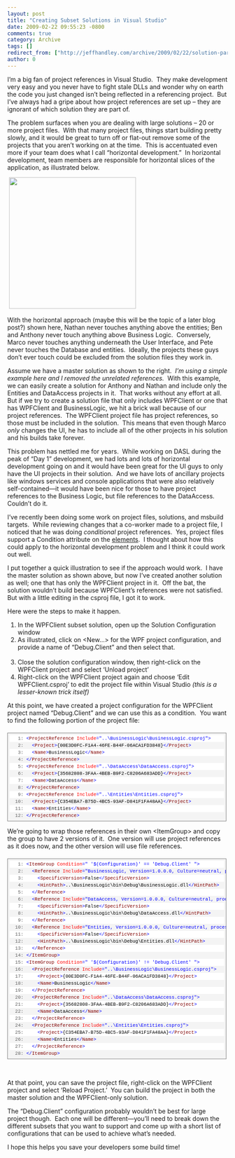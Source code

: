 ```yaml
---
layout: post
title: "Creating Subset Solutions in Visual Studio"
date: 2009-02-22 09:55:23 -0800
comments: true
category: Archive
tags: []
redirect_from: ["http://jeffhandley.com/archive/2009/02/22/solution-partitioning.aspx"]
author: 0
---
```

<!-- more -->
<p>I’m a big fan of project references in Visual Studio.  They make development very easy and you never have to fight stale DLLs and wonder why on earth the code you just changed isn’t being reflected in a referencing project.  But I’ve always had a gripe about how project references are set up – they are ignorant of which solution they are part of.</p>
<p>The problem surfaces when you are dealing with large solutions – 20 or more project files.  With that many project files, things start building pretty slowly, and it would be great to turn off or flat-out remove some of the projects that you aren’t working on at the time.  This is accentuated even more if your team does what I call “horizontal development.”  In horizontal development, team members are responsible for horizontal slices of the application, as illustrated below.</p>
<p> <img height="300" alt="" width="290" src="http://farm4.static.flickr.com/3318/3299991586_0f48004528_o.png" /></p>
<p>With the horizontal approach (maybe this will be the topic of a later blog post?) shown here, Nathan never touches anything above the entities; Ben and Anthony never touch anything above Business Logic.  Conversely, Marco never touches anything underneath the User Interface, and Pete never touches the Database and entities.  Ideally, the projects these guys don’t ever touch could be excluded from the solution files they work in.</p>
<p><img alt="" hspace="5" align="right" src="http://farm4.static.flickr.com/3615/3299162799_414e3c8fbc_o.png" />Assume we have a master solution as shown to the right.  <em>I’m using a simple example here and I removed the unrelated references.</em>  With this example, we can easily create a solution for Anthony and Nathan and include only the Entities and DataAccess projects in it.  That works without any effort at all.  But if we try to create a solution file that only includes WPFClient or one that has WPFClient and BusinessLogic, we hit a brick wall because of our project references.  The WPFClient project file has project references, so those must be included in the solution.  This means that even though Marco <em>only</em> changes the UI, he has to include all of the other projects in his solution and his builds take forever.</p>
<p>This problem has nettled me for years.  While working on DASL during the peak of “Day 1” development, we had lots and lots of horizontal development going on and it would have been great for the UI guys to only have the UI projects in their solution.  And we have lots of ancillary projects like windows services and console applications that were also relatively self-contained—it would have been nice for those to have project references to the Business Logic, but file references to the DataAccess.  Couldn’t do it.</p>
<p>I’ve recently been doing some work on project files, solutions, and msbuild targets.  While reviewing changes that a co-worker made to a project file, I noticed that he was doing <em>conditional</em> project references.  Yes, project files support a Condition attribute on the <a target="_blank" href="http://msdn.microsoft.com/en-us/library/5dy88c2e.aspx">elements</a>.  I thought about how this could apply to the horizontal development problem and I think it could work out well.</p>
<p>I put together a quick illustration to see if the approach would work.  I have the master solution as shown above, but now I’ve created another solution as well; one that has only the WPFClient project in it.  Off the bat, the solution wouldn’t build because WPFClient’s references were not satisfied.  But with a little editing in the csproj file, I got it to work.</p>
<p>Here were the steps to make it happen.</p>
<ol>
    <li>In the WPFClient subset solution, open up the Solution Configuration window  <br />
    </li>
    <li>As illustrated, click on &lt;New…&gt; for the WPF project configuration, and provide a name of “Debug.Client” and then select that.<br />
    <img alt="" src="http://farm4.static.flickr.com/3584/3299162805_d5dc5f771c.jpg" /> </li>
    <li>Close the solution configuration window, then right-click on the WPFClient project and select ‘Unload project’ </li>
    <li>Right-click on the WPFClient project again and choose ‘Edit WPFClient.csproj’ to edit the project file within Visual Studio <em>(this is a lesser-known trick itself)</em> </li>
</ol>
<p>At this point, we have created a project configuration for the WPFClient project named “Debug.Client” and we can use this as a condition.  You want to find the following portion of the project file:</p>
<div style="BORDER-RIGHT: gray 1px solid; PADDING-RIGHT: 4px; BORDER-TOP: gray 1px solid; PADDING-LEFT: 4px; FONT-SIZE: 8pt; PADDING-BOTTOM: 4px; MARGIN: 20px 0px 10px; OVERFLOW: auto; BORDER-LEFT: gray 1px solid; WIDTH: 97.5%; CURSOR: text; MAX-HEIGHT: 200px; LINE-HEIGHT: 12pt; PADDING-TOP: 4px; BORDER-BOTTOM: gray 1px solid; FONT-FAMILY: consolas, &quot;Courier New&quot;, courier, monospace; BACKGROUND-COLOR: #f4f4f4">
<div style="PADDING-RIGHT: 0px; PADDING-LEFT: 0px; FONT-SIZE: 8pt; PADDING-BOTTOM: 0px; OVERFLOW: visible; WIDTH: 100%; COLOR: black; BORDER-TOP-STYLE: none; LINE-HEIGHT: 12pt; PADDING-TOP: 0px; FONT-FAMILY: consolas, &quot;Courier New&quot;, courier, monospace; BORDER-RIGHT-STYLE: none; BORDER-LEFT-STYLE: none; BACKGROUND-COLOR: #f4f4f4; BORDER-BOTTOM-STYLE: none">
<pre style="PADDING-RIGHT: 0px; PADDING-LEFT: 0px; FONT-SIZE: 8pt; PADDING-BOTTOM: 0px; MARGIN: 0em; OVERFLOW: visible; WIDTH: 100%; COLOR: black; BORDER-TOP-STYLE: none; LINE-HEIGHT: 12pt; PADDING-TOP: 0px; FONT-FAMILY: consolas, &quot;Courier New&quot;, courier, monospace; BORDER-RIGHT-STYLE: none; BORDER-LEFT-STYLE: none; BACKGROUND-COLOR: white; BORDER-BOTTOM-STYLE: none"><span style="COLOR: #606060">   1:</span> <span style="COLOR: #0000ff">&lt;</span><span style="COLOR: #800000">ProjectReference</span> <span style="COLOR: #ff0000">Include</span><span style="COLOR: #0000ff">="..\BusinessLogic\BusinessLogic.csproj"</span><span style="COLOR: #0000ff">&gt;</span></pre>
<pre style="PADDING-RIGHT: 0px; PADDING-LEFT: 0px; FONT-SIZE: 8pt; PADDING-BOTTOM: 0px; MARGIN: 0em; OVERFLOW: visible; WIDTH: 100%; COLOR: black; BORDER-TOP-STYLE: none; LINE-HEIGHT: 12pt; PADDING-TOP: 0px; FONT-FAMILY: consolas, &quot;Courier New&quot;, courier, monospace; BORDER-RIGHT-STYLE: none; BORDER-LEFT-STYLE: none; BACKGROUND-COLOR: #f4f4f4; BORDER-BOTTOM-STYLE: none"><span style="COLOR: #606060">   2:</span>   <span style="COLOR: #0000ff">&lt;</span><span style="COLOR: #800000">Project</span><span style="COLOR: #0000ff">&gt;</span>{00E3D0FC-F1A4-46FE-B44F-06ACA1FD3848}<span style="COLOR: #0000ff">&lt;/</span><span style="COLOR: #800000">Project</span><span style="COLOR: #0000ff">&gt;</span></pre>
<pre style="PADDING-RIGHT: 0px; PADDING-LEFT: 0px; FONT-SIZE: 8pt; PADDING-BOTTOM: 0px; MARGIN: 0em; OVERFLOW: visible; WIDTH: 100%; COLOR: black; BORDER-TOP-STYLE: none; LINE-HEIGHT: 12pt; PADDING-TOP: 0px; FONT-FAMILY: consolas, &quot;Courier New&quot;, courier, monospace; BORDER-RIGHT-STYLE: none; BORDER-LEFT-STYLE: none; BACKGROUND-COLOR: white; BORDER-BOTTOM-STYLE: none"><span style="COLOR: #606060">   3:</span>   <span style="COLOR: #0000ff">&lt;</span><span style="COLOR: #800000">Name</span><span style="COLOR: #0000ff">&gt;</span>BusinessLogic<span style="COLOR: #0000ff">&lt;/</span><span style="COLOR: #800000">Name</span><span style="COLOR: #0000ff">&gt;</span></pre>
<pre style="PADDING-RIGHT: 0px; PADDING-LEFT: 0px; FONT-SIZE: 8pt; PADDING-BOTTOM: 0px; MARGIN: 0em; OVERFLOW: visible; WIDTH: 100%; COLOR: black; BORDER-TOP-STYLE: none; LINE-HEIGHT: 12pt; PADDING-TOP: 0px; FONT-FAMILY: consolas, &quot;Courier New&quot;, courier, monospace; BORDER-RIGHT-STYLE: none; BORDER-LEFT-STYLE: none; BACKGROUND-COLOR: #f4f4f4; BORDER-BOTTOM-STYLE: none"><span style="COLOR: #606060">   4:</span> <span style="COLOR: #0000ff">&lt;/</span><span style="COLOR: #800000">ProjectReference</span><span style="COLOR: #0000ff">&gt;</span></pre>
<pre style="PADDING-RIGHT: 0px; PADDING-LEFT: 0px; FONT-SIZE: 8pt; PADDING-BOTTOM: 0px; MARGIN: 0em; OVERFLOW: visible; WIDTH: 100%; COLOR: black; BORDER-TOP-STYLE: none; LINE-HEIGHT: 12pt; PADDING-TOP: 0px; FONT-FAMILY: consolas, &quot;Courier New&quot;, courier, monospace; BORDER-RIGHT-STYLE: none; BORDER-LEFT-STYLE: none; BACKGROUND-COLOR: white; BORDER-BOTTOM-STYLE: none"><span style="COLOR: #606060">   5:</span> <span style="COLOR: #0000ff">&lt;</span><span style="COLOR: #800000">ProjectReference</span> <span style="COLOR: #ff0000">Include</span><span style="COLOR: #0000ff">="..\DataAccess\DataAccess.csproj"</span><span style="COLOR: #0000ff">&gt;</span></pre>
<pre style="PADDING-RIGHT: 0px; PADDING-LEFT: 0px; FONT-SIZE: 8pt; PADDING-BOTTOM: 0px; MARGIN: 0em; OVERFLOW: visible; WIDTH: 100%; COLOR: black; BORDER-TOP-STYLE: none; LINE-HEIGHT: 12pt; PADDING-TOP: 0px; FONT-FAMILY: consolas, &quot;Courier New&quot;, courier, monospace; BORDER-RIGHT-STYLE: none; BORDER-LEFT-STYLE: none; BACKGROUND-COLOR: #f4f4f4; BORDER-BOTTOM-STYLE: none"><span style="COLOR: #606060">   6:</span>   <span style="COLOR: #0000ff">&lt;</span><span style="COLOR: #800000">Project</span><span style="COLOR: #0000ff">&gt;</span>{35682808-3FAA-4BEB-B9F2-C8206A683ADD}<span style="COLOR: #0000ff">&lt;/</span><span style="COLOR: #800000">Project</span><span style="COLOR: #0000ff">&gt;</span></pre>
<pre style="PADDING-RIGHT: 0px; PADDING-LEFT: 0px; FONT-SIZE: 8pt; PADDING-BOTTOM: 0px; MARGIN: 0em; OVERFLOW: visible; WIDTH: 100%; COLOR: black; BORDER-TOP-STYLE: none; LINE-HEIGHT: 12pt; PADDING-TOP: 0px; FONT-FAMILY: consolas, &quot;Courier New&quot;, courier, monospace; BORDER-RIGHT-STYLE: none; BORDER-LEFT-STYLE: none; BACKGROUND-COLOR: white; BORDER-BOTTOM-STYLE: none"><span style="COLOR: #606060">   7:</span>   <span style="COLOR: #0000ff">&lt;</span><span style="COLOR: #800000">Name</span><span style="COLOR: #0000ff">&gt;</span>DataAccess<span style="COLOR: #0000ff">&lt;/</span><span style="COLOR: #800000">Name</span><span style="COLOR: #0000ff">&gt;</span></pre>
<pre style="PADDING-RIGHT: 0px; PADDING-LEFT: 0px; FONT-SIZE: 8pt; PADDING-BOTTOM: 0px; MARGIN: 0em; OVERFLOW: visible; WIDTH: 100%; COLOR: black; BORDER-TOP-STYLE: none; LINE-HEIGHT: 12pt; PADDING-TOP: 0px; FONT-FAMILY: consolas, &quot;Courier New&quot;, courier, monospace; BORDER-RIGHT-STYLE: none; BORDER-LEFT-STYLE: none; BACKGROUND-COLOR: #f4f4f4; BORDER-BOTTOM-STYLE: none"><span style="COLOR: #606060">   8:</span> <span style="COLOR: #0000ff">&lt;/</span><span style="COLOR: #800000">ProjectReference</span><span style="COLOR: #0000ff">&gt;</span></pre>
<pre style="PADDING-RIGHT: 0px; PADDING-LEFT: 0px; FONT-SIZE: 8pt; PADDING-BOTTOM: 0px; MARGIN: 0em; OVERFLOW: visible; WIDTH: 100%; COLOR: black; BORDER-TOP-STYLE: none; LINE-HEIGHT: 12pt; PADDING-TOP: 0px; FONT-FAMILY: consolas, &quot;Courier New&quot;, courier, monospace; BORDER-RIGHT-STYLE: none; BORDER-LEFT-STYLE: none; BACKGROUND-COLOR: white; BORDER-BOTTOM-STYLE: none"><span style="COLOR: #606060">   9:</span> <span style="COLOR: #0000ff">&lt;</span><span style="COLOR: #800000">ProjectReference</span> <span style="COLOR: #ff0000">Include</span><span style="COLOR: #0000ff">="..\Entities\Entities.csproj"</span><span style="COLOR: #0000ff">&gt;</span></pre>
<pre style="PADDING-RIGHT: 0px; PADDING-LEFT: 0px; FONT-SIZE: 8pt; PADDING-BOTTOM: 0px; MARGIN: 0em; OVERFLOW: visible; WIDTH: 100%; COLOR: black; BORDER-TOP-STYLE: none; LINE-HEIGHT: 12pt; PADDING-TOP: 0px; FONT-FAMILY: consolas, &quot;Courier New&quot;, courier, monospace; BORDER-RIGHT-STYLE: none; BORDER-LEFT-STYLE: none; BACKGROUND-COLOR: #f4f4f4; BORDER-BOTTOM-STYLE: none"><span style="COLOR: #606060">  10:</span>   <span style="COLOR: #0000ff">&lt;</span><span style="COLOR: #800000">Project</span><span style="COLOR: #0000ff">&gt;</span>{C354EBA7-B75D-4BC5-93AF-D841F1FA48AA}<span style="COLOR: #0000ff">&lt;/</span><span style="COLOR: #800000">Project</span><span style="COLOR: #0000ff">&gt;</span></pre>
<pre style="PADDING-RIGHT: 0px; PADDING-LEFT: 0px; FONT-SIZE: 8pt; PADDING-BOTTOM: 0px; MARGIN: 0em; OVERFLOW: visible; WIDTH: 100%; COLOR: black; BORDER-TOP-STYLE: none; LINE-HEIGHT: 12pt; PADDING-TOP: 0px; FONT-FAMILY: consolas, &quot;Courier New&quot;, courier, monospace; BORDER-RIGHT-STYLE: none; BORDER-LEFT-STYLE: none; BACKGROUND-COLOR: white; BORDER-BOTTOM-STYLE: none"><span style="COLOR: #606060">  11:</span>   <span style="COLOR: #0000ff">&lt;</span><span style="COLOR: #800000">Name</span><span style="COLOR: #0000ff">&gt;</span>Entities<span style="COLOR: #0000ff">&lt;/</span><span style="COLOR: #800000">Name</span><span style="COLOR: #0000ff">&gt;</span></pre>
<pre style="PADDING-RIGHT: 0px; PADDING-LEFT: 0px; FONT-SIZE: 8pt; PADDING-BOTTOM: 0px; MARGIN: 0em; OVERFLOW: visible; WIDTH: 100%; COLOR: black; BORDER-TOP-STYLE: none; LINE-HEIGHT: 12pt; PADDING-TOP: 0px; FONT-FAMILY: consolas, &quot;Courier New&quot;, courier, monospace; BORDER-RIGHT-STYLE: none; BORDER-LEFT-STYLE: none; BACKGROUND-COLOR: #f4f4f4; BORDER-BOTTOM-STYLE: none"><span style="COLOR: #606060">  12:</span> <span style="COLOR: #0000ff">&lt;/</span><span style="COLOR: #800000">ProjectReference</span><span style="COLOR: #0000ff">&gt;</span></pre>
</div>
</div>
<p>We’re going to wrap those references in their own &lt;ItemGroup&gt; and copy the group to have 2 versions of it.  One version will use project references as it does now, and the other version will use file references.</p>
<div style="BORDER-RIGHT: gray 1px solid; PADDING-RIGHT: 4px; BORDER-TOP: gray 1px solid; PADDING-LEFT: 4px; FONT-SIZE: 8pt; PADDING-BOTTOM: 4px; MARGIN: 20px 0px 10px; OVERFLOW: auto; BORDER-LEFT: gray 1px solid; WIDTH: 97.5%; CURSOR: text; MAX-HEIGHT: 800px; LINE-HEIGHT: 12pt; PADDING-TOP: 4px; BORDER-BOTTOM: gray 1px solid; FONT-FAMILY: consolas, &quot;Courier New&quot;, courier, monospace; BACKGROUND-COLOR: #f4f4f4">
<div style="PADDING-RIGHT: 0px; PADDING-LEFT: 0px; FONT-SIZE: 8pt; PADDING-BOTTOM: 0px; OVERFLOW: visible; WIDTH: 100%; COLOR: black; BORDER-TOP-STYLE: none; LINE-HEIGHT: 12pt; PADDING-TOP: 0px; FONT-FAMILY: consolas, &quot;Courier New&quot;, courier, monospace; BORDER-RIGHT-STYLE: none; BORDER-LEFT-STYLE: none; BACKGROUND-COLOR: #f4f4f4; BORDER-BOTTOM-STYLE: none">
<pre style="PADDING-RIGHT: 0px; PADDING-LEFT: 0px; FONT-SIZE: 8pt; PADDING-BOTTOM: 0px; MARGIN: 0em; OVERFLOW: visible; WIDTH: 100%; COLOR: black; BORDER-TOP-STYLE: none; LINE-HEIGHT: 12pt; PADDING-TOP: 0px; FONT-FAMILY: consolas, &quot;Courier New&quot;, courier, monospace; BORDER-RIGHT-STYLE: none; BORDER-LEFT-STYLE: none; BACKGROUND-COLOR: white; BORDER-BOTTOM-STYLE: none"><span style="COLOR: #606060">   1:</span> <span style="COLOR: #0000ff">&lt;</span><span style="COLOR: #800000">ItemGroup</span> <span style="COLOR: #ff0000">Condition</span><span style="COLOR: #0000ff">=" '$(Configuration)' == 'Debug.Client' "</span><span style="COLOR: #0000ff">&gt;</span></pre>
<pre style="PADDING-RIGHT: 0px; PADDING-LEFT: 0px; FONT-SIZE: 8pt; PADDING-BOTTOM: 0px; MARGIN: 0em; OVERFLOW: visible; WIDTH: 100%; COLOR: black; BORDER-TOP-STYLE: none; LINE-HEIGHT: 12pt; PADDING-TOP: 0px; FONT-FAMILY: consolas, &quot;Courier New&quot;, courier, monospace; BORDER-RIGHT-STYLE: none; BORDER-LEFT-STYLE: none; BACKGROUND-COLOR: #f4f4f4; BORDER-BOTTOM-STYLE: none"><span style="COLOR: #606060">   2:</span>   <span style="COLOR: #0000ff">&lt;</span><span style="COLOR: #800000">Reference</span> <span style="COLOR: #ff0000">Include</span><span style="COLOR: #0000ff">="BusinessLogic, Version=1.0.0.0, Culture=neutral, processorArchitecture=MSIL"</span><span style="COLOR: #0000ff">&gt;</span></pre>
<pre style="PADDING-RIGHT: 0px; PADDING-LEFT: 0px; FONT-SIZE: 8pt; PADDING-BOTTOM: 0px; MARGIN: 0em; OVERFLOW: visible; WIDTH: 100%; COLOR: black; BORDER-TOP-STYLE: none; LINE-HEIGHT: 12pt; PADDING-TOP: 0px; FONT-FAMILY: consolas, &quot;Courier New&quot;, courier, monospace; BORDER-RIGHT-STYLE: none; BORDER-LEFT-STYLE: none; BACKGROUND-COLOR: white; BORDER-BOTTOM-STYLE: none"><span style="COLOR: #606060">   3:</span>     <span style="COLOR: #0000ff">&lt;</span><span style="COLOR: #800000">SpecificVersion</span><span style="COLOR: #0000ff">&gt;</span>False<span style="COLOR: #0000ff">&lt;/</span><span style="COLOR: #800000">SpecificVersion</span><span style="COLOR: #0000ff">&gt;</span></pre>
<pre style="PADDING-RIGHT: 0px; PADDING-LEFT: 0px; FONT-SIZE: 8pt; PADDING-BOTTOM: 0px; MARGIN: 0em; OVERFLOW: visible; WIDTH: 100%; COLOR: black; BORDER-TOP-STYLE: none; LINE-HEIGHT: 12pt; PADDING-TOP: 0px; FONT-FAMILY: consolas, &quot;Courier New&quot;, courier, monospace; BORDER-RIGHT-STYLE: none; BORDER-LEFT-STYLE: none; BACKGROUND-COLOR: #f4f4f4; BORDER-BOTTOM-STYLE: none"><span style="COLOR: #606060">   4:</span>     <span style="COLOR: #0000ff">&lt;</span><span style="COLOR: #800000">HintPath</span><span style="COLOR: #0000ff">&gt;</span>..\BusinessLogic\bin\Debug\BusinessLogic.dll<span style="COLOR: #0000ff">&lt;/</span><span style="COLOR: #800000">HintPath</span><span style="COLOR: #0000ff">&gt;</span></pre>
<pre style="PADDING-RIGHT: 0px; PADDING-LEFT: 0px; FONT-SIZE: 8pt; PADDING-BOTTOM: 0px; MARGIN: 0em; OVERFLOW: visible; WIDTH: 100%; COLOR: black; BORDER-TOP-STYLE: none; LINE-HEIGHT: 12pt; PADDING-TOP: 0px; FONT-FAMILY: consolas, &quot;Courier New&quot;, courier, monospace; BORDER-RIGHT-STYLE: none; BORDER-LEFT-STYLE: none; BACKGROUND-COLOR: white; BORDER-BOTTOM-STYLE: none"><span style="COLOR: #606060">   5:</span>   <span style="COLOR: #0000ff">&lt;/</span><span style="COLOR: #800000">Reference</span><span style="COLOR: #0000ff">&gt;</span></pre>
<pre style="PADDING-RIGHT: 0px; PADDING-LEFT: 0px; FONT-SIZE: 8pt; PADDING-BOTTOM: 0px; MARGIN: 0em; OVERFLOW: visible; WIDTH: 100%; COLOR: black; BORDER-TOP-STYLE: none; LINE-HEIGHT: 12pt; PADDING-TOP: 0px; FONT-FAMILY: consolas, &quot;Courier New&quot;, courier, monospace; BORDER-RIGHT-STYLE: none; BORDER-LEFT-STYLE: none; BACKGROUND-COLOR: #f4f4f4; BORDER-BOTTOM-STYLE: none"><span style="COLOR: #606060">   6:</span>   <span style="COLOR: #0000ff">&lt;</span><span style="COLOR: #800000">Reference</span> <span style="COLOR: #ff0000">Include</span><span style="COLOR: #0000ff">="DataAccess, Version=1.0.0.0, Culture=neutral, processorArchitecture=MSIL"</span><span style="COLOR: #0000ff">&gt;</span></pre>
<pre style="PADDING-RIGHT: 0px; PADDING-LEFT: 0px; FONT-SIZE: 8pt; PADDING-BOTTOM: 0px; MARGIN: 0em; OVERFLOW: visible; WIDTH: 100%; COLOR: black; BORDER-TOP-STYLE: none; LINE-HEIGHT: 12pt; PADDING-TOP: 0px; FONT-FAMILY: consolas, &quot;Courier New&quot;, courier, monospace; BORDER-RIGHT-STYLE: none; BORDER-LEFT-STYLE: none; BACKGROUND-COLOR: white; BORDER-BOTTOM-STYLE: none"><span style="COLOR: #606060">   7:</span>     <span style="COLOR: #0000ff">&lt;</span><span style="COLOR: #800000">SpecificVersion</span><span style="COLOR: #0000ff">&gt;</span>False<span style="COLOR: #0000ff">&lt;/</span><span style="COLOR: #800000">SpecificVersion</span><span style="COLOR: #0000ff">&gt;</span></pre>
<pre style="PADDING-RIGHT: 0px; PADDING-LEFT: 0px; FONT-SIZE: 8pt; PADDING-BOTTOM: 0px; MARGIN: 0em; OVERFLOW: visible; WIDTH: 100%; COLOR: black; BORDER-TOP-STYLE: none; LINE-HEIGHT: 12pt; PADDING-TOP: 0px; FONT-FAMILY: consolas, &quot;Courier New&quot;, courier, monospace; BORDER-RIGHT-STYLE: none; BORDER-LEFT-STYLE: none; BACKGROUND-COLOR: #f4f4f4; BORDER-BOTTOM-STYLE: none"><span style="COLOR: #606060">   8:</span>     <span style="COLOR: #0000ff">&lt;</span><span style="COLOR: #800000">HintPath</span><span style="COLOR: #0000ff">&gt;</span>..\BusinessLogic\bin\Debug\DataAccess.dll<span style="COLOR: #0000ff">&lt;/</span><span style="COLOR: #800000">HintPath</span><span style="COLOR: #0000ff">&gt;</span></pre>
<pre style="PADDING-RIGHT: 0px; PADDING-LEFT: 0px; FONT-SIZE: 8pt; PADDING-BOTTOM: 0px; MARGIN: 0em; OVERFLOW: visible; WIDTH: 100%; COLOR: black; BORDER-TOP-STYLE: none; LINE-HEIGHT: 12pt; PADDING-TOP: 0px; FONT-FAMILY: consolas, &quot;Courier New&quot;, courier, monospace; BORDER-RIGHT-STYLE: none; BORDER-LEFT-STYLE: none; BACKGROUND-COLOR: white; BORDER-BOTTOM-STYLE: none"><span style="COLOR: #606060">   9:</span>   <span style="COLOR: #0000ff">&lt;/</span><span style="COLOR: #800000">Reference</span><span style="COLOR: #0000ff">&gt;</span></pre>
<pre style="PADDING-RIGHT: 0px; PADDING-LEFT: 0px; FONT-SIZE: 8pt; PADDING-BOTTOM: 0px; MARGIN: 0em; OVERFLOW: visible; WIDTH: 100%; COLOR: black; BORDER-TOP-STYLE: none; LINE-HEIGHT: 12pt; PADDING-TOP: 0px; FONT-FAMILY: consolas, &quot;Courier New&quot;, courier, monospace; BORDER-RIGHT-STYLE: none; BORDER-LEFT-STYLE: none; BACKGROUND-COLOR: #f4f4f4; BORDER-BOTTOM-STYLE: none"><span style="COLOR: #606060">  10:</span>   <span style="COLOR: #0000ff">&lt;</span><span style="COLOR: #800000">Reference</span> <span style="COLOR: #ff0000">Include</span><span style="COLOR: #0000ff">="Entities, Version=1.0.0.0, Culture=neutral, processorArchitecture=MSIL"</span><span style="COLOR: #0000ff">&gt;</span></pre>
<pre style="PADDING-RIGHT: 0px; PADDING-LEFT: 0px; FONT-SIZE: 8pt; PADDING-BOTTOM: 0px; MARGIN: 0em; OVERFLOW: visible; WIDTH: 100%; COLOR: black; BORDER-TOP-STYLE: none; LINE-HEIGHT: 12pt; PADDING-TOP: 0px; FONT-FAMILY: consolas, &quot;Courier New&quot;, courier, monospace; BORDER-RIGHT-STYLE: none; BORDER-LEFT-STYLE: none; BACKGROUND-COLOR: white; BORDER-BOTTOM-STYLE: none"><span style="COLOR: #606060">  11:</span>     <span style="COLOR: #0000ff">&lt;</span><span style="COLOR: #800000">SpecificVersion</span><span style="COLOR: #0000ff">&gt;</span>False<span style="COLOR: #0000ff">&lt;/</span><span style="COLOR: #800000">SpecificVersion</span><span style="COLOR: #0000ff">&gt;</span></pre>
<pre style="PADDING-RIGHT: 0px; PADDING-LEFT: 0px; FONT-SIZE: 8pt; PADDING-BOTTOM: 0px; MARGIN: 0em; OVERFLOW: visible; WIDTH: 100%; COLOR: black; BORDER-TOP-STYLE: none; LINE-HEIGHT: 12pt; PADDING-TOP: 0px; FONT-FAMILY: consolas, &quot;Courier New&quot;, courier, monospace; BORDER-RIGHT-STYLE: none; BORDER-LEFT-STYLE: none; BACKGROUND-COLOR: #f4f4f4; BORDER-BOTTOM-STYLE: none"><span style="COLOR: #606060">  12:</span>     <span style="COLOR: #0000ff">&lt;</span><span style="COLOR: #800000">HintPath</span><span style="COLOR: #0000ff">&gt;</span>..\BusinessLogic\bin\Debug\Entities.dll<span style="COLOR: #0000ff">&lt;/</span><span style="COLOR: #800000">HintPath</span><span style="COLOR: #0000ff">&gt;</span></pre>
<pre style="PADDING-RIGHT: 0px; PADDING-LEFT: 0px; FONT-SIZE: 8pt; PADDING-BOTTOM: 0px; MARGIN: 0em; OVERFLOW: visible; WIDTH: 100%; COLOR: black; BORDER-TOP-STYLE: none; LINE-HEIGHT: 12pt; PADDING-TOP: 0px; FONT-FAMILY: consolas, &quot;Courier New&quot;, courier, monospace; BORDER-RIGHT-STYLE: none; BORDER-LEFT-STYLE: none; BACKGROUND-COLOR: white; BORDER-BOTTOM-STYLE: none"><span style="COLOR: #606060">  13:</span>   <span style="COLOR: #0000ff">&lt;/</span><span style="COLOR: #800000">Reference</span><span style="COLOR: #0000ff">&gt;</span></pre>
<pre style="PADDING-RIGHT: 0px; PADDING-LEFT: 0px; FONT-SIZE: 8pt; PADDING-BOTTOM: 0px; MARGIN: 0em; OVERFLOW: visible; WIDTH: 100%; COLOR: black; BORDER-TOP-STYLE: none; LINE-HEIGHT: 12pt; PADDING-TOP: 0px; FONT-FAMILY: consolas, &quot;Courier New&quot;, courier, monospace; BORDER-RIGHT-STYLE: none; BORDER-LEFT-STYLE: none; BACKGROUND-COLOR: #f4f4f4; BORDER-BOTTOM-STYLE: none"><span style="COLOR: #606060">  14:</span> <span style="COLOR: #0000ff">&lt;/</span><span style="COLOR: #800000">ItemGroup</span><span style="COLOR: #0000ff">&gt;</span></pre>
<pre style="PADDING-RIGHT: 0px; PADDING-LEFT: 0px; FONT-SIZE: 8pt; PADDING-BOTTOM: 0px; MARGIN: 0em; OVERFLOW: visible; WIDTH: 100%; COLOR: black; BORDER-TOP-STYLE: none; LINE-HEIGHT: 12pt; PADDING-TOP: 0px; FONT-FAMILY: consolas, &quot;Courier New&quot;, courier, monospace; BORDER-RIGHT-STYLE: none; BORDER-LEFT-STYLE: none; BACKGROUND-COLOR: white; BORDER-BOTTOM-STYLE: none"><span style="COLOR: #606060">  15:</span> <span style="COLOR: #0000ff">&lt;</span><span style="COLOR: #800000">ItemGroup</span> <span style="COLOR: #ff0000">Condition</span><span style="COLOR: #0000ff">=" '$(Configuration)' != 'Debug.Client' "</span><span style="COLOR: #0000ff">&gt;</span></pre>
<pre style="PADDING-RIGHT: 0px; PADDING-LEFT: 0px; FONT-SIZE: 8pt; PADDING-BOTTOM: 0px; MARGIN: 0em; OVERFLOW: visible; WIDTH: 100%; COLOR: black; BORDER-TOP-STYLE: none; LINE-HEIGHT: 12pt; PADDING-TOP: 0px; FONT-FAMILY: consolas, &quot;Courier New&quot;, courier, monospace; BORDER-RIGHT-STYLE: none; BORDER-LEFT-STYLE: none; BACKGROUND-COLOR: #f4f4f4; BORDER-BOTTOM-STYLE: none"><span style="COLOR: #606060">  16:</span>   <span style="COLOR: #0000ff">&lt;</span><span style="COLOR: #800000">ProjectReference</span> <span style="COLOR: #ff0000">Include</span><span style="COLOR: #0000ff">="..\BusinessLogic\BusinessLogic.csproj"</span><span style="COLOR: #0000ff">&gt;</span></pre>
<pre style="PADDING-RIGHT: 0px; PADDING-LEFT: 0px; FONT-SIZE: 8pt; PADDING-BOTTOM: 0px; MARGIN: 0em; OVERFLOW: visible; WIDTH: 100%; COLOR: black; BORDER-TOP-STYLE: none; LINE-HEIGHT: 12pt; PADDING-TOP: 0px; FONT-FAMILY: consolas, &quot;Courier New&quot;, courier, monospace; BORDER-RIGHT-STYLE: none; BORDER-LEFT-STYLE: none; BACKGROUND-COLOR: white; BORDER-BOTTOM-STYLE: none"><span style="COLOR: #606060">  17:</span>     <span style="COLOR: #0000ff">&lt;</span><span style="COLOR: #800000">Project</span><span style="COLOR: #0000ff">&gt;</span>{00E3D0FC-F1A4-46FE-B44F-06ACA1FD3848}<span style="COLOR: #0000ff">&lt;/</span><span style="COLOR: #800000">Project</span><span style="COLOR: #0000ff">&gt;</span></pre>
<pre style="PADDING-RIGHT: 0px; PADDING-LEFT: 0px; FONT-SIZE: 8pt; PADDING-BOTTOM: 0px; MARGIN: 0em; OVERFLOW: visible; WIDTH: 100%; COLOR: black; BORDER-TOP-STYLE: none; LINE-HEIGHT: 12pt; PADDING-TOP: 0px; FONT-FAMILY: consolas, &quot;Courier New&quot;, courier, monospace; BORDER-RIGHT-STYLE: none; BORDER-LEFT-STYLE: none; BACKGROUND-COLOR: #f4f4f4; BORDER-BOTTOM-STYLE: none"><span style="COLOR: #606060">  18:</span>     <span style="COLOR: #0000ff">&lt;</span><span style="COLOR: #800000">Name</span><span style="COLOR: #0000ff">&gt;</span>BusinessLogic<span style="COLOR: #0000ff">&lt;/</span><span style="COLOR: #800000">Name</span><span style="COLOR: #0000ff">&gt;</span></pre>
<pre style="PADDING-RIGHT: 0px; PADDING-LEFT: 0px; FONT-SIZE: 8pt; PADDING-BOTTOM: 0px; MARGIN: 0em; OVERFLOW: visible; WIDTH: 100%; COLOR: black; BORDER-TOP-STYLE: none; LINE-HEIGHT: 12pt; PADDING-TOP: 0px; FONT-FAMILY: consolas, &quot;Courier New&quot;, courier, monospace; BORDER-RIGHT-STYLE: none; BORDER-LEFT-STYLE: none; BACKGROUND-COLOR: white; BORDER-BOTTOM-STYLE: none"><span style="COLOR: #606060">  19:</span>   <span style="COLOR: #0000ff">&lt;/</span><span style="COLOR: #800000">ProjectReference</span><span style="COLOR: #0000ff">&gt;</span></pre>
<pre style="PADDING-RIGHT: 0px; PADDING-LEFT: 0px; FONT-SIZE: 8pt; PADDING-BOTTOM: 0px; MARGIN: 0em; OVERFLOW: visible; WIDTH: 100%; COLOR: black; BORDER-TOP-STYLE: none; LINE-HEIGHT: 12pt; PADDING-TOP: 0px; FONT-FAMILY: consolas, &quot;Courier New&quot;, courier, monospace; BORDER-RIGHT-STYLE: none; BORDER-LEFT-STYLE: none; BACKGROUND-COLOR: #f4f4f4; BORDER-BOTTOM-STYLE: none"><span style="COLOR: #606060">  20:</span>   <span style="COLOR: #0000ff">&lt;</span><span style="COLOR: #800000">ProjectReference</span> <span style="COLOR: #ff0000">Include</span><span style="COLOR: #0000ff">="..\DataAccess\DataAccess.csproj"</span><span style="COLOR: #0000ff">&gt;</span></pre>
<pre style="PADDING-RIGHT: 0px; PADDING-LEFT: 0px; FONT-SIZE: 8pt; PADDING-BOTTOM: 0px; MARGIN: 0em; OVERFLOW: visible; WIDTH: 100%; COLOR: black; BORDER-TOP-STYLE: none; LINE-HEIGHT: 12pt; PADDING-TOP: 0px; FONT-FAMILY: consolas, &quot;Courier New&quot;, courier, monospace; BORDER-RIGHT-STYLE: none; BORDER-LEFT-STYLE: none; BACKGROUND-COLOR: white; BORDER-BOTTOM-STYLE: none"><span style="COLOR: #606060">  21:</span>     <span style="COLOR: #0000ff">&lt;</span><span style="COLOR: #800000">Project</span><span style="COLOR: #0000ff">&gt;</span>{35682808-3FAA-4BEB-B9F2-C8206A683ADD}<span style="COLOR: #0000ff">&lt;/</span><span style="COLOR: #800000">Project</span><span style="COLOR: #0000ff">&gt;</span></pre>
<pre style="PADDING-RIGHT: 0px; PADDING-LEFT: 0px; FONT-SIZE: 8pt; PADDING-BOTTOM: 0px; MARGIN: 0em; OVERFLOW: visible; WIDTH: 100%; COLOR: black; BORDER-TOP-STYLE: none; LINE-HEIGHT: 12pt; PADDING-TOP: 0px; FONT-FAMILY: consolas, &quot;Courier New&quot;, courier, monospace; BORDER-RIGHT-STYLE: none; BORDER-LEFT-STYLE: none; BACKGROUND-COLOR: #f4f4f4; BORDER-BOTTOM-STYLE: none"><span style="COLOR: #606060">  22:</span>     <span style="COLOR: #0000ff">&lt;</span><span style="COLOR: #800000">Name</span><span style="COLOR: #0000ff">&gt;</span>DataAccess<span style="COLOR: #0000ff">&lt;/</span><span style="COLOR: #800000">Name</span><span style="COLOR: #0000ff">&gt;</span></pre>
<pre style="PADDING-RIGHT: 0px; PADDING-LEFT: 0px; FONT-SIZE: 8pt; PADDING-BOTTOM: 0px; MARGIN: 0em; OVERFLOW: visible; WIDTH: 100%; COLOR: black; BORDER-TOP-STYLE: none; LINE-HEIGHT: 12pt; PADDING-TOP: 0px; FONT-FAMILY: consolas, &quot;Courier New&quot;, courier, monospace; BORDER-RIGHT-STYLE: none; BORDER-LEFT-STYLE: none; BACKGROUND-COLOR: white; BORDER-BOTTOM-STYLE: none"><span style="COLOR: #606060">  23:</span>   <span style="COLOR: #0000ff">&lt;/</span><span style="COLOR: #800000">ProjectReference</span><span style="COLOR: #0000ff">&gt;</span></pre>
<pre style="PADDING-RIGHT: 0px; PADDING-LEFT: 0px; FONT-SIZE: 8pt; PADDING-BOTTOM: 0px; MARGIN: 0em; OVERFLOW: visible; WIDTH: 100%; COLOR: black; BORDER-TOP-STYLE: none; LINE-HEIGHT: 12pt; PADDING-TOP: 0px; FONT-FAMILY: consolas, &quot;Courier New&quot;, courier, monospace; BORDER-RIGHT-STYLE: none; BORDER-LEFT-STYLE: none; BACKGROUND-COLOR: #f4f4f4; BORDER-BOTTOM-STYLE: none"><span style="COLOR: #606060">  24:</span>   <span style="COLOR: #0000ff">&lt;</span><span style="COLOR: #800000">ProjectReference</span> <span style="COLOR: #ff0000">Include</span><span style="COLOR: #0000ff">="..\Entities\Entities.csproj"</span><span style="COLOR: #0000ff">&gt;</span></pre>
<pre style="PADDING-RIGHT: 0px; PADDING-LEFT: 0px; FONT-SIZE: 8pt; PADDING-BOTTOM: 0px; MARGIN: 0em; OVERFLOW: visible; WIDTH: 100%; COLOR: black; BORDER-TOP-STYLE: none; LINE-HEIGHT: 12pt; PADDING-TOP: 0px; FONT-FAMILY: consolas, &quot;Courier New&quot;, courier, monospace; BORDER-RIGHT-STYLE: none; BORDER-LEFT-STYLE: none; BACKGROUND-COLOR: white; BORDER-BOTTOM-STYLE: none"><span style="COLOR: #606060">  25:</span>     <span style="COLOR: #0000ff">&lt;</span><span style="COLOR: #800000">Project</span><span style="COLOR: #0000ff">&gt;</span>{C354EBA7-B75D-4BC5-93AF-D841F1FA48AA}<span style="COLOR: #0000ff">&lt;/</span><span style="COLOR: #800000">Project</span><span style="COLOR: #0000ff">&gt;</span></pre>
<pre style="PADDING-RIGHT: 0px; PADDING-LEFT: 0px; FONT-SIZE: 8pt; PADDING-BOTTOM: 0px; MARGIN: 0em; OVERFLOW: visible; WIDTH: 100%; COLOR: black; BORDER-TOP-STYLE: none; LINE-HEIGHT: 12pt; PADDING-TOP: 0px; FONT-FAMILY: consolas, &quot;Courier New&quot;, courier, monospace; BORDER-RIGHT-STYLE: none; BORDER-LEFT-STYLE: none; BACKGROUND-COLOR: #f4f4f4; BORDER-BOTTOM-STYLE: none"><span style="COLOR: #606060">  26:</span>     <span style="COLOR: #0000ff">&lt;</span><span style="COLOR: #800000">Name</span><span style="COLOR: #0000ff">&gt;</span>Entities<span style="COLOR: #0000ff">&lt;/</span><span style="COLOR: #800000">Name</span><span style="COLOR: #0000ff">&gt;</span></pre>
<pre style="PADDING-RIGHT: 0px; PADDING-LEFT: 0px; FONT-SIZE: 8pt; PADDING-BOTTOM: 0px; MARGIN: 0em; OVERFLOW: visible; WIDTH: 100%; COLOR: black; BORDER-TOP-STYLE: none; LINE-HEIGHT: 12pt; PADDING-TOP: 0px; FONT-FAMILY: consolas, &quot;Courier New&quot;, courier, monospace; BORDER-RIGHT-STYLE: none; BORDER-LEFT-STYLE: none; BACKGROUND-COLOR: white; BORDER-BOTTOM-STYLE: none"><span style="COLOR: #606060">  27:</span>   <span style="COLOR: #0000ff">&lt;/</span><span style="COLOR: #800000">ProjectReference</span><span style="COLOR: #0000ff">&gt;</span></pre>
<pre style="PADDING-RIGHT: 0px; PADDING-LEFT: 0px; FONT-SIZE: 8pt; PADDING-BOTTOM: 0px; MARGIN: 0em; OVERFLOW: visible; WIDTH: 100%; COLOR: black; BORDER-TOP-STYLE: none; LINE-HEIGHT: 12pt; PADDING-TOP: 0px; FONT-FAMILY: consolas, &quot;Courier New&quot;, courier, monospace; BORDER-RIGHT-STYLE: none; BORDER-LEFT-STYLE: none; BACKGROUND-COLOR: #f4f4f4; BORDER-BOTTOM-STYLE: none"><span style="COLOR: #606060">  28:</span> <span style="COLOR: #0000ff">&lt;/</span><span style="COLOR: #800000">ItemGroup</span><span style="COLOR: #0000ff">&gt;</span></pre>
</div>
</div>
<p> </p>
<p>At that point, you can save the project file, right-click on the WPFClient project and select ‘Reload Project.’  You can build the project in both the master solution and the WPFClient-only solution.</p>
<p>The “Debug.Client” configuration probably wouldn’t be best for large project though.  Each one will be different—you’ll need to break down the different subsets that you want to support and come up with a short list of configurations that can be used to achieve what’s needed.</p>
<p>I hope this helps you save your developers some build time!</p>

